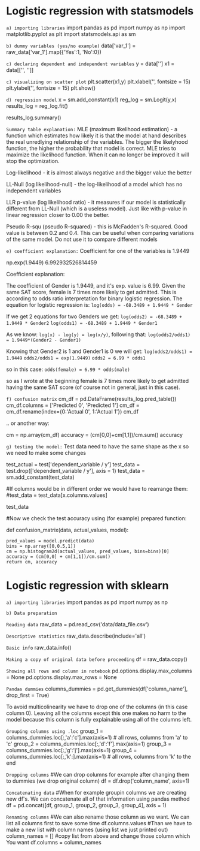 # Logistic regression with statsmodels

`a) importing libraries`
import pandas as pd
import numpy as np
import matplotlib.pyplot as plt
import statsmodels.api as sm

`b) dummy variables (yes/no example)`
data['var_1'] = raw_data['var_1'].map({'Yes':1, 'No':0})

`c) declaring dependent and independent variables`
y = data['']
x1 = data[['', '']]

`c) visualizing on scatter plot`
plt.scatter(x1,y)
plt.xlabel('', fontsize = 15)
plt.ylabel('', fontsize = 15)
plt.show()

`d) regression model`
x = sm.add_constant(x1)
reg_log = sm.Logit(y,x)
results_log = reg_log.fit()

results_log.summary()

`Summary table explanation:`
MLE (maximum likelihood estimation) - a function which estimates how likely it is that the model at hand describes the real unredlying relationship of the variables. The bigger the likelyhood function, the higher the probability that model is correct.
MLE tries to maximize the likelihood function. When it can no longer be improved it will stop the optimization.

Log-likelihood - it is almost always negative and the bigger value the better 

LL-Null (log likelihood-null) - the log-likelihood of a model which has no independent variables

LLR p-value (log likelihood ratio) - it measures if our model is statistically different from LL-Null (which is a useless model). Just like with p-value in linear regression closer to 0.00 the better. 

Pseudo R-squ (pseudo R-squared) - this is McFadden's R-squared. Good value is between 0.2 and 0.4. This can be useful when comparing variations of the same model. Do not use it to compare different models

`e) coefficient explanation:`
Coefficient for one of the variables is 1.9449

np.exp(1.9449) 
6.992932526814459

Coefficient explanation:

The coefficient of Gender is 1.9449, and it's exp. value is 6.99. Given the same SAT score, female is 7 times more likely to get admitted.
This is according to odds ratio interpretation for binary logistic regression.
The equation for logistic regression is:
`log(odds) = -68.3489 + 1.9449 * Gender`

If we get 2 equations for two Genders we get:
`log(odds2) = -68.3489 + 1.9449 * Gender2`
`log(odds1) = -68.3489 + 1.9449 * Gender1`

As we know: `log(x) - log(y) = log(x/y)`, following that:
`log(odds2/odds1) = 1.9449*(Gender2 - Gender1)`

Knowing that Gender2 is 1 and Gender1 is 0 we will get:
`log(odds2/odds1) = 1.9449`
`odds2/odds1 = exp(1.9449)`
`odds2 = 6.99 * odds1`

so in this case:
`odds(female) = 6.99 * odds(male)`

so as I wrote at the beginning female is 7 times more likely to get admitted having the same SAT score (of course not in general, just in this case).

`f) confusion matrix`
cm_df = pd.DataFrame(results_log.pred_table())
cm_df.columns = ['Predicted 0', 'Predicted 1']
cm_df = cm_df.rename(index={0:'Actual 0', 1:'Actual 1'})
cm_df

.. or another way:

cm = np.array(cm_df)
accuracy = (cm[0,0]+cm[1,1])/cm.sum()
accuracy

`g) testing the model:`
Test data need to have the same shape as the x so we need to make some changes

test_actual = test['dependent_variable / y']
test_data = test.drop(['dependent_variable / y'], axis = 1)
test_data = sm.add_constant(test_data)

#If columns would be in different order we would have to rearrange them:
#test_data = test_data[x.columns.values]

test_data

#Now we check the test accuracy using (for example) prepared function:

def confusion_matrix(data, actual_values, model):
    
    pred_values = model.predict(data)
    bins = np.array([0,0.5,1])
    cm = np.histogram2d(actual_values, pred_values, bins=bins)[0]
    accuracy = (cm[0,0] + cm[1,1])/cm.sum()
    return cm, accuracy


# Logistic regression with sklearn

`a) importing libraries`
import pandas as pd
import numpy as np



`b) Data preparation`

`Reading data`
raw_data = pd.read_csv('data/data_file.csv')

`Descriptive statistics`
raw_data.describe(include='all')

`Basic info`
raw_data.info()

`Making a copy of original data before proceeding`
df = raw_data.copy()

`Showing all rows and column in notebook`
pd.options.display.max_columns = None
pd.options.display.max_rows = None

`Pandas dummies`
columns_dummies = pd.get_dummies(df['column_name'], drop_first = True)

To avoid multicolinearity we have to drop one of the columns (in this case column 0). 
Leaving all the columns except this one makes no harm to the model 
because this column is fully explainable using all of the columns left. 

`Grouping columns using .loc`
group_1 = columns_dummies.loc[:,'a':'c'].max(axis=1) # all rows, columns from 'a' to 'c'
group_2 = columns_dummies.loc[:,'d':'f'].max(axis=1)
group_3 = columns_dummies.loc[:,'g':'j'].max(axis=1)
group_4 = columns_dummies.loc[:,'k':].max(axis=1) # all rows, columns from 'k' to the end

`Dropping columns`
#We can drop columns for example after changing them to dummies (we drop original column)
df = df.drop('column_name', axis=1)

`Concatenating data`
#When for example groupin columns we are creating new df's. We can concatenate all of that information using pandas method
df = pd.concat([df, group_1, group_2, group_3, group_4], axis = 1)

`Renaming columns`
#We can also rename those column as we want. We can list all columns first to save some time 
df.columns.values
#Than we have to make a new list with column names (using list we just printed out)
column_names = []   #copy list from above and change those column which You want
df.columns = column_names

